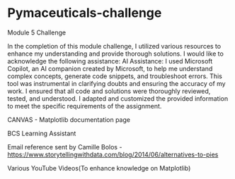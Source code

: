 # Pymaceuticals-challenge
Module 5 Challenge

In the completion of this module challenge, I utilized various resources to enhance my understanding and provide thorough solutions. I would like to acknowledge the following assistance: AI Assistance: I used Microsoft Copilot, an AI companion created by Microsoft, to help me understand complex concepts, generate code snippets, and troubleshoot errors. This tool was instrumental in clarifying doubts and ensuring the accuracy of my work. I ensured that all code and solutions were thoroughly reviewed, tested, and understood. I adapted and customized the provided information to meet the specific requirements of the assignment.

CANVAS - Matplotlib documentation page

BCS Learning Assistant

Email reference sent by Camille Bolos - https://www.storytellingwithdata.com/blog/2014/06/alternatives-to-pies

Various YouTube Videos(To enhance knowledge on Matplotlib)
